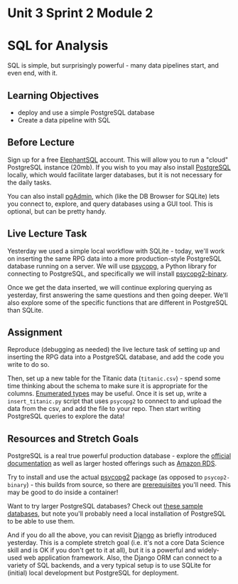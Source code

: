 # Unit 3 Sprint 2 Module 2

# SQL for Analysis

SQL is simple, but surprisingly powerful - many data pipelines start, and even
end, with it.

## Learning Objectives

- deploy and use a simple PostgreSQL database
- Create a data pipeline with SQL

## Before Lecture

Sign up for a free [ElephantSQL](https://www.elephantsql.com/) account. This
will allow you to run a "cloud" PostgreSQL instance (20mb). If you wish to you
may also install [PostgreSQL](https://www.postgresql.org/) locally, which would
facilitate larger databases, but it is not necessary for the daily tasks.

You can also install [pgAdmin](https://www.pgadmin.org/), which (like the DB
Browser for SQLite) lets you connect to, explore, and query databases using a
GUI tool. This is optional, but can be pretty handy.

## Live Lecture Task

Yesterday we used a simple local workflow with SQLite - today, we'll work on
inserting the same RPG data into a more production-style PostgreSQL database
running on a server. We will use [psycopg](http://initd.org/psycopg/), a Python
library for connecting to PostgreSQL, and specifically we will install
[psycopg2-binary](https://pypi.org/project/psycopg2-binary/).

Once we get the data inserted, we will continue exploring querying as yesterday,
first answering the same questions and then going deeper. We'll also explore
some of the specific functions that are different in PostgreSQL than SQLite.

## Assignment

Reproduce (debugging as needed) the live lecture task of setting up and
inserting the RPG data into a PostgreSQL database, and add the code you write to
do so.

Then, set up a new table for the Titanic data (`titanic.csv`) - spend some time
thinking about the schema to make sure it is appropriate for the columns.
[Enumerated types](https://www.postgresql.org/docs/9.1/datatype-enum.html) may
be useful. Once it is set up, write a `insert_titanic.py` script that uses
`psycopg2` to connect to and upload the data from the csv, and add the file to
your repo. Then start writing PostgreSQL queries to explore the data!

## Resources and Stretch Goals

PostgreSQL is a real true powerful production database - explore the [official
documentation](https://www.postgresql.org/docs/) as well as larger hosted
offerings such as [Amazon RDS](https://aws.amazon.com/rds/postgresql/).

Try to install and use the actual [psycopg2](https://pypi.org/project/psycopg2/)
package (as opposed to `psycop2-binary`) - this builds from source, so there are
[prerequisites](http://initd.org/psycopg/docs/install.html#install-from-source)
you'll need. This may be good to do inside a container!

Want to try larger PostgreSQL databases? Check out [these sample
databases](https://community.embarcadero.com/article/articles-database/1076-top-3-sample-databases-for-postgresql),
but note you'll probably need a local installation of PostgreSQL to be able to
use them.

And if you do all the above, you can revisit
[Django](https://docs.djangoproject.com/en/2.1/intro/) as briefly introduced
yesterday. This is a complete stretch goal (i.e. it's not a core Data Science
skill and is OK if you don't get to it at all), but it is a powerful and
widely-used web application framework. Also, the Django ORM can connect to a
variety of SQL backends, and a very typical setup is to use SQLite for (initial)
local development but PostgreSQL for deployment.
